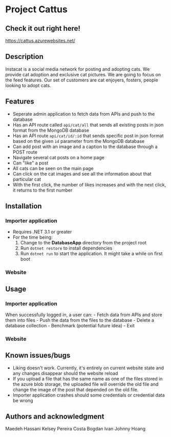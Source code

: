# Project Cattus

## Check it out right here!
https://cattus.azurewebsites.net/

## Description

Instacat is a social media network for posting and adopting cats. We provide cat adoption and exclusive cat pictures. We are going to focus on the feed features. Our set of customers are cat enjoyers, fosters, people looking to adopt cats.  

## Features
- Seperate admin application to fetch data from APIs and push to the database
- Has an API route called `api/cat/all` that sends all existing posts in json format from the MongoDB database
- Has an API route `api/cat/id/:id` that sends specific post in json format based on the given `id` parameter from the MongoDB database
- Can add post with an image and a caption to the database through a POST route 
- Navigate several cat posts on a home page
- Can "like" a post
- All cats can be seen on the main page
- Can click on the cat images and see all the information about that particular cat 
- With the first click, the number of likes increases and with the next click, it returns to the first number

## Installation

### Importer application
- Requires .NET 3.1 or greater
- For the time being:
    1. Change to the **DatabaseApp** directory from the project root
    2. Run `dotnet restore` to install dependencies
    3. Run `dotnet run` to start the application. It might take a while on first boot

### Website

## Usage

### Importer application
When successfully logged in, a user can:
    - Fetch data from APIs and store them into files
    - Push the data from the files to the database
    - Delete a database collection
    - Benchmark (potential future idea)
    - Exit

### Website


## Known issues/bugs
- Liking doesn't work. Currently, it's entirely on current website state and any changes disappear should the website reload
- If you upload a file that has the same name as one of the files stored in the azure blob storage, the uploaded file will override the old file and change the image of the post that depended on the old file.
- Importer application crashes should some credentials or credential data be wrong

## Authors and acknowledgment

Maedeh Hassani
Kelsey Pereira Costa
Bogdan Ivan
Johnny Hoang
